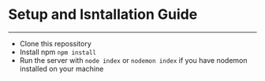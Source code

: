# Setup and Isntallation Guide
---

- Clone this repossitory
- Install npm `npm install`
- Run the server with `node index` or `nodemon index` if you have nodemon installed on your machine
